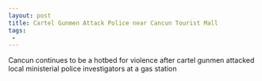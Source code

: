 ```yaml
---
layout: post
title: Cartel Gunmen Attack Police near Cancun Tourist Mall
tags:
 -
---
```

Cancun continues to be a hotbed for violence after cartel gunmen attacked local ministerial police investigators at a gas station
